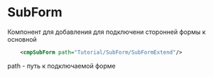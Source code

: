 # SubForm
Компонент для добавления для подключени сторонней формы к основной

```xml
    <cmpSubForm path="Tutorial/SubForm/SubFormExtend"/>
```

path - путь к подключаемой форме
